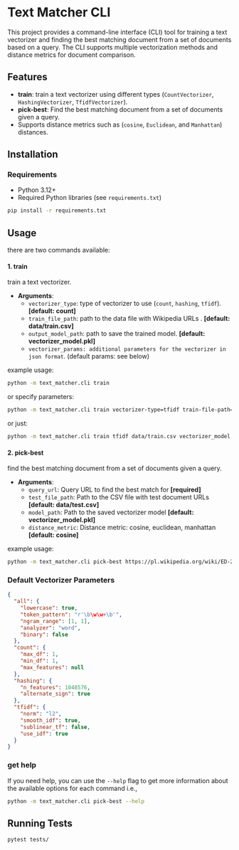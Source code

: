 # Text Matcher CLI

This project provides a command-line interface (CLI) tool for training a text vectorizer and finding the best matching
document from a set of documents based on a query. The CLI supports multiple vectorization methods and distance metrics
for document comparison.

## Features

- **train**: train a text vectorizer using different types (`CountVectorizer`, `HashingVectorizer`, `TfidfVectorizer`).
- **pick-best**: Find the best matching document from a set of documents given a query.
- Supports distance metrics such as (`cosine`, `Euclidean`, and `Manhattan`) distances.

## Installation

### Requirements

- Python 3.12+
- Required Python libraries (see `requirements.txt`)

```bash
pip install -r requirements.txt
```

## Usage

there are two commands available:

#### 1. train

train a text vectorizer.

- **Arguments**:
    - `vectorizer_type`: type of vectorizer to use (`count`, `hashing`, `tfidf`). **[default: count]**   
    - `train_file_path`: path to the data file with Wikipedia URLs . **[default: data/train.csv]**
    - `output_model_path`: path to save the trained model. **[default: vectorizer_model.pkl]**
    - `vectorizer_params: additional parameters for the vectorizer in json format`. (default params: see below)

example usage:
```bash
python -m text_matcher.cli train
```
or specify parameters:
```bash
python -m text_matcher.cli train vectorizer-type=tfidf train-file-path=data/train.csv output-model-path=vectorizer_model.pkl

```
or just:
```bash
python -m text_matcher.cli train tfidf data/train.csv vectorizer_model.pkl
```

#### 2. pick-best

find the best matching document from a set of documents given a query.

- **Arguments**:
    - `query_url`: Query URL to find the best match for **[required]**
    - `test_file_path`:  Path to the CSV file with test document URLs **[default: data/test.csv]**
    - `model_path`:  Path to the saved vectorizer model **[default: vectorizer_model.pkl]**
    - `distance_metric`:  Distance metric: cosine, euclidean, manhattan **[default: cosine]**

example usage:
```bash
python -m text_matcher.cli pick-best https://pl.wikipedia.org/wiki/ED-209 data/test.csv vectorizer_model.pkl cosine
```
### Default Vectorizer Parameters

```json
{
  "all": {
    "lowercase": true,
    "token_pattern": "r'\b\w\w+\b'",
    "ngram_range": [1, 1],
    "analyzer": "word",
    "binary": false
  },
  "count": {
    "max_df": 1,
    "min_df": 1,
    "max_features": null
  },
  "hashing": {
    "n_features": 1048576,
    "alternate_sign": true
  },
  "tfidf": {
    "norm": "l2",
    "smooth_idf": true,
    "sublinear_tf": false,
    "use_idf": true
  }
}
```
### get help

If you need help, you can use the `--help` flag to get more information about the available options for each command
i.e.,

```bash
python -m text_matcher.cli pick-best --help
````

## Running Tests

```bash
pytest tests/
```